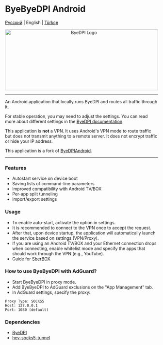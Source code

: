 # ByeByeDPI Android
[Русский](README.md) | English | [Türkçe](README-tr.md)

<div style="text-align: center;">
  <img alt="ByeDPI Logo" src="https://github.com/romanvht/ByeDPIAndroid/raw/master/.github/images/bbd.svg" width="100%" height="200px">
</div>

---

An Android application that locally runs ByeDPI and routes all traffic through it.

For stable operation, you may need to adjust the settings. You can read more about different settings in the [ByeDPI documentation](https://github.com/hufrea/byedpi/blob/v0.13/README.md).

This application is **not** a VPN. It uses Android's VPN mode to route traffic but does not transmit anything to a remote server. It does not encrypt traffic or hide your IP address.

This application is a fork of [ByeDPIAndroid](https://github.com/dovecoteescapee/ByeDPIAndroid).

---

### Features
* Autostart service on device boot
* Saving lists of command-line parameters
* Improved compatibility with Android TV/BOX
* Per-app split tunneling
* Import/export settings

### Usage
* To enable auto-start, activate the option in settings.
* It is recommended to connect to the VPN once to accept the request.
* After that, upon device startup, the application will automatically launch the service based on settings (VPN/Proxy).
* If you are using an Android TV/BOX and your Ethernet connection drops when connecting, enable whitelist mode and specify the apps that should work through the VPN (e.g., YouTube).
* Guide for [SberBOX](sbox.md)

### How to use ByeByeDPI with AdGuard?
* Start ByeByeDPI in proxy mode.
* Add ByeByeDPI to AdGuard exclusions on the "App Management" tab.
* In AdGuard settings, specify the proxy:
```plaintext
Proxy Type: SOCKS5
Host: 127.0.0.1
Port: 1080 (default)
```

### Dependencies
- [ByeDPI](https://github.com/hufrea/byedpi)
- [hev-socks5-tunnel](https://github.com/heiher/hev-socks5-tunnel)
